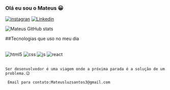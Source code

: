 ### Olá eu sou o Mateus 😀
[![instagran](https://img.shields.io/badge/Instagram-E4405F?style=for-the-badge&logo=instagram&logoColor=white)](https://instagram.com/mateusluzsantos01?igshid=OGRjNzg3M2Y=)
[![Linkedin](https://img.shields.io/badge/LinkedIn-0077B5?style=for-the-badge&logo=linkedin&logoColor=white)](https://www.linkedin.com/in/mateus-luz-santos/)

![Mateus GitHub stats](https://github-readme-stats.vercel.app/api?username=Mateusluzsantos1&show_icons=true&theme=dracula)

##Tecnologias que uso no meu dia
<div style="display: inline_block" ><br/>
    <img  align="center" alt= "html5" src="https://img.shields.io/badge/HTML5-E34F26?style=for-the-badge&logo=html5&logoColor=white">
    <img  align="center" alt= "css" src="https://img.shields.io/badge/CSS3-1572B6?style=for-the-badge&logo=css3&logoColor=white">
    <img  align="center" alt= "js" src="https://img.shields.io/badge/JavaScript-F7DF1E?style=for-the-badge&logo=javascript&logoColor=black">
    <img  align="center" alt= "react" src="https://img.shields.io/badge/React-20232A?style=for-the-badge&logo=react&logoColor=61DAFB">
</div><br/>
 
    Ser desenvolvedor é uma viagem onde a próxima parada é a solução de um problema.😉 

     Email para contato:Mateusluzsantos3@gmail.com
